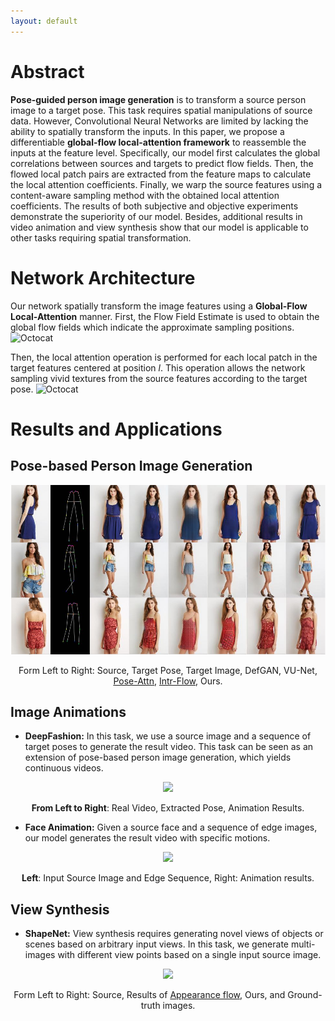 ```yaml
---
layout: default
---
```


# Abstract
**Pose-guided person image generation** is to transform a source person image to a target pose. This task requires spatial manipulations of source data. However, Convolutional Neural Networks are limited by lacking the ability to spatially transform the inputs. In this paper, we propose a differentiable **global-flow local-attention framework** to reassemble the inputs at the feature level. Specifically, our model first calculates the global correlations between sources and targets to predict flow fields. Then, the flowed local patch pairs are extracted from the feature maps to calculate the local attention coefficients. Finally, we warp the source features using a content-aware sampling method with the obtained local attention coefficients. The results of both subjective and objective experiments demonstrate the superiority of our model. Besides, additional results in video animation and view synthesis show that our model is applicable to other tasks requiring spatial transformation.


# Network Architecture
Our network spatially transform the image features using a **Global-Flow Local-Attention** manner. First, the Flow Field Estimate is used to obtain the global flow fields which indicate the approximate sampling positions.
![Octocat](https://user-images.githubusercontent.com/30292465/75703936-66385e80-5cf3-11ea-9743-c0cce2fe6458.jpg)

Then, the local attention operation is performed for each local patch in the target features centered at position _l_. This operation allows the network sampling vivid textures from the source features according to the target pose. 
![Octocat](https://user-images.githubusercontent.com/30292465/75703859-42751880-5cf3-11ea-985b-8ed27ba5433b.jpg)

# Results and Applications

## Pose-based Person Image Generation
<p align='center'>  
  <img src='./compare.pdf' width='600'/>
</p>
<p align="center">
  Form Left to Right: Source, Target Pose, Target Image, <a herf="https://arxiv.org/abs/1801.00055">DefGAN</a>, <a herf="https://arxiv.org/abs/1804.04694">VU-Net</a>, <a href="https://arxiv.org/abs/1904.03349">Pose-Attn</a>, <a href="http://mmlab.ie.cuhk.edu.hk/projects/pose-transfer/">Intr-Flow</a>, Ours.
</p> 

## Image Animations

* **DeepFashion:**
In this task, we use a source image and a sequence of target poses to generate the result video. This task can be seen as an extension of pose-based person image generation, which yields continuous videos.


<p align='center'>  
  <img src='https://user-images.githubusercontent.com/30292465/75778006-fe852080-5d91-11ea-8e76-dd87f6c021f7.gif'/>
</p>

<p align="center">
<b>From Left to Right</b>: Real Video, Extracted Pose, Animation Results.
</p>

* **Face Animation:**
Given a source face and a sequence of edge images, our model generates the result video with specific motions.

<p align='center'>  
  <img src='https://user-images.githubusercontent.com/30292465/75703614-c1b61c80-5cf2-11ea-8730-52eaeaea08e7.gif' width='760'/>
</p>

<p align="center">
    <b> Left</b>: Input Source Image and Edge Sequence, Right: Animation results.
</p>

## View Synthesis

* **ShapeNet:**
View synthesis requires generating novel views of objects or scenes based on arbitrary input views. In this task, we generate multi-images with different view points based on a single input source image.

<p align='center'>  
  <img src='https://user-images.githubusercontent.com/30292465/75703558-a9460200-5cf2-11ea-86a1-e5a651d8f727.gif' width='760'/>
</p>

<p align="center">
Form Left to Right: Source, Results of <a href="https://arxiv.org/abs/1605.03557">Appearance flow</a>, Ours, and Ground-truth images.
</p> 